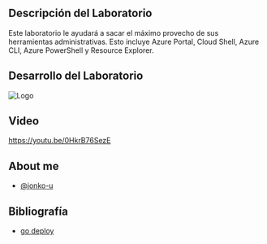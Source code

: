
## Descripción del Laboratorio
Este laboratorio le ayudará a sacar el máximo provecho de sus herramientas administrativas. Esto incluye Azure Portal, Cloud Shell, Azure CLI, Azure PowerShell y Resource Explorer.


## Desarrollo del Laboratorio
![Logo](/AZ-104-Microsoft%20Azure%20Administrator/Lab%200%20-%20Azure%20Tips,%20Tricks%20and%20Tools/screenshots/Lab0.png)

## Video
https://youtu.be/0HkrB76SezE

## About me
- [@jonko-u](https://github.com/jonko-u)

## Bibliografía

- [go deploy](https://lms.godeploy.it/)

